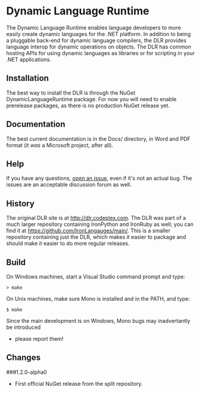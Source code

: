 Dynamic Language Runtime
========================
The Dynamic Language Runtime enables language developers to more easily create dynamic
languages for the .NET platform. In addition to being a pluggable back-end for dynamic
language compilers, the DLR provides language interop for dynamic operations on
objects. The DLR has common hosting APIs for using dynamic languages as libraries or
for scripting in your .NET applications.

Installation
------------
The best way to install the DLR is through the NuGet DynamicLanguageRuntime package.
For now you will need to enable prerelease packages, as there is no production NuGet
release yet.

Documentation
-------------
The best current documentation is in the Docs/ directory, in Word and PDF format (it
*was* a Microsoft project, after all).

Help
----
If you have any questions, [open an issue](https://github.com/IronLanguages/dlr/issues/new), even if it's not an actual bug. The issues are an acceptable discussion forum as well.

History
-------
The original DLR site is at http://dlr.codeplex.com. The DLR was part of a much larger repository containing IronPython and IronRuby as well; you can find it at https://github.com/IronLangauges/main/. This is a smaller repository containing just the DLR, which makes it easier to package and should make it easier to do more regular releases.

Build
-----
On Windows machines, start a Visual Studio command prompt and type:

    > make
    
On Unix machines, make sure Mono is installed and in the PATH, and type:

    $ make

Since the main development is on Windows, Mono bugs may inadvertantly be introduced
- please report them!

Changes
-------
###1.2.0-alpha0
* First official NuGet release from the split repository.
